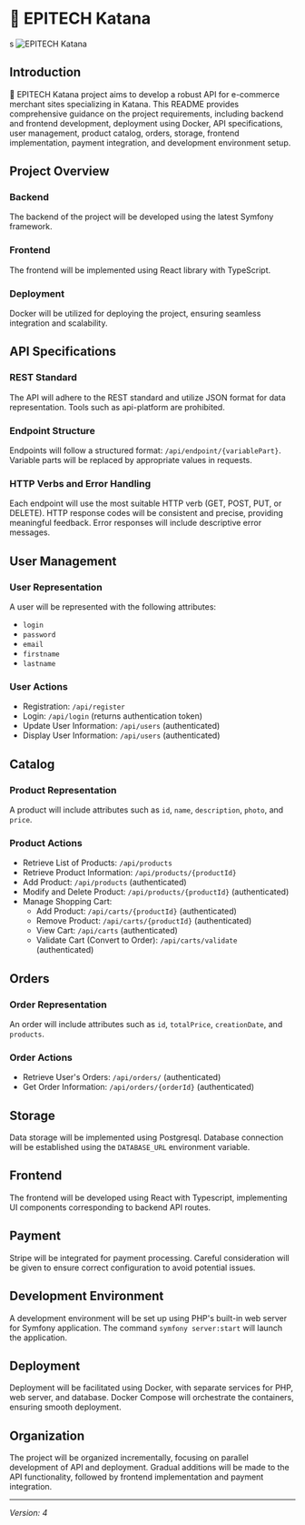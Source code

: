 # 🎌 EPITECH Katana
s
![EPITECH Katana](https://link-to-logo.png)

## Introduction

🚀 EPITECH Katana project aims to develop a robust API for e-commerce merchant sites specializing in Katana. This README provides comprehensive guidance on the project requirements, including backend and frontend development, deployment using Docker, API specifications, user management, product catalog, orders, storage, frontend implementation, payment integration, and development environment setup.

## Project Overview

### Backend

The backend of the project will be developed using the latest Symfony framework.

### Frontend

The frontend will be implemented using React library with TypeScript.

### Deployment

Docker will be utilized for deploying the project, ensuring seamless integration and scalability.

## API Specifications

### REST Standard

The API will adhere to the REST standard and utilize JSON format for data representation. Tools such as api-platform are prohibited.

### Endpoint Structure

Endpoints will follow a structured format: `/api/endpoint/{variablePart}`. Variable parts will be replaced by appropriate values in requests.

### HTTP Verbs and Error Handling

Each endpoint will use the most suitable HTTP verb (GET, POST, PUT, or DELETE). HTTP response codes will be consistent and precise, providing meaningful feedback. Error responses will include descriptive error messages.

## User Management

### User Representation

A user will be represented with the following attributes:
- `login`
- `password`
- `email`
- `firstname`
- `lastname`

### User Actions

- Registration: `/api/register`
- Login: `/api/login` (returns authentication token)
- Update User Information: `/api/users` (authenticated)
- Display User Information: `/api/users` (authenticated)

## Catalog

### Product Representation

A product will include attributes such as `id`, `name`, `description`, `photo`, and `price`.

### Product Actions

- Retrieve List of Products: `/api/products`
- Retrieve Product Information: `/api/products/{productId}`
- Add Product: `/api/products` (authenticated)
- Modify and Delete Product: `/api/products/{productId}` (authenticated)
- Manage Shopping Cart: 
    - Add Product: `/api/carts/{productId}` (authenticated)
    - Remove Product: `/api/carts/{productId}` (authenticated)
    - View Cart: `/api/carts` (authenticated)
    - Validate Cart (Convert to Order): `/api/carts/validate` (authenticated)

## Orders

### Order Representation

An order will include attributes such as `id`, `totalPrice`, `creationDate`, and `products`.

### Order Actions

- Retrieve User's Orders: `/api/orders/` (authenticated)
- Get Order Information: `/api/orders/{orderId}` (authenticated)

## Storage

Data storage will be implemented using Postgresql. Database connection will be established using the `DATABASE_URL` environment variable.

## Frontend

The frontend will be developed using React with Typescript, implementing UI components corresponding to backend API routes.

## Payment

Stripe will be integrated for payment processing. Careful consideration will be given to ensure correct configuration to avoid potential issues.

## Development Environment

A development environment will be set up using PHP's built-in web server for Symfony application. The command `symfony server:start` will launch the application.

## Deployment

Deployment will be facilitated using Docker, with separate services for PHP, web server, and database. Docker Compose will orchestrate the containers, ensuring smooth deployment.

## Organization

The project will be organized incrementally, focusing on parallel development of API and deployment. Gradual additions will be made to the API functionality, followed by frontend implementation and payment integration.

---

*Version: 4*
